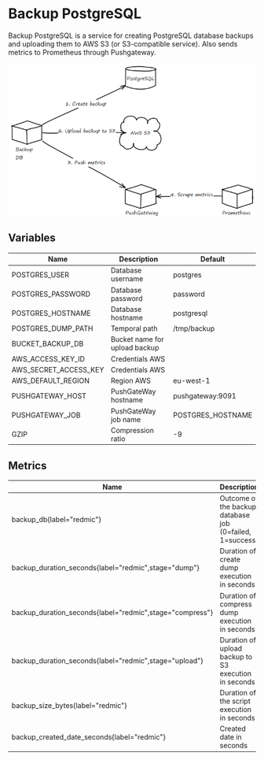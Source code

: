 # Backup PostgreSQL

Backup PostgreSQL is a service for creating PostgreSQL database backups and uploading them to AWS S3 (or S3-compatible service).
Also sends metrics to Prometheus through Pushgateway.

![alt schema-db](images/schema-backup-db.png)

## Variables

|          Name         |          Description          |      Default      |
|-----------------------|-------------------------------|-------------------|
| POSTGRES_USER         | Database username             | postgres          |
| POSTGRES_PASSWORD     | Database password             | password          |
| POSTGRES_HOSTNAME     | Database hostname             | postgresql        |
| POSTGRES_DUMP_PATH    | Temporal path                 | /tmp/backup       |
| BUCKET_BACKUP_DB      | Bucket name for upload backup |                   |
| AWS_ACCESS_KEY_ID     | Credentials AWS               |                   |
| AWS_SECRET_ACCESS_KEY | Credentials AWS               |                   |
| AWS_DEFAULT_REGION    | Region AWS                    | eu-west-1         |
| PUSHGATEWAY_HOST      | PushGateWay hostname          | pushgateway:9091  |
| PUSHGATEWAY_JOB       | PushGateWay job name          | POSTGRES_HOSTNAME |
| GZIP                  | Compression ratio             | -9                |

## Metrics

|                           Name                           |                        Description                       |
|----------------------------------------------------------|----------------------------------------------------------|
| backup_db{label="redmic"}                                | Outcome of the backup database job (0=failed, 1=success) |
| backup_duration_seconds{label="redmic",stage="dump"}     | Duration of create dump execution in seconds             |
| backup_duration_seconds{label="redmic",stage="compress"} | Duration of compress dump execution in seconds           |
| backup_duration_seconds{label="redmic",stage="upload"}   | Duration of upload backup to S3 execution in seconds     |
| backup_size_bytes{label="redmic"}                        | Duration of the script execution in seconds              |
| backup_created_date_seconds{label="redmic"}              | Created date in seconds                                  |
